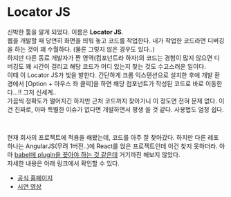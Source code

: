 # Locator JS

신박한 툴을 알게 되었다. 이름은 **Locator JS**.   
웹을 개발할 때 당연히 화면을 띄워 놓고 코드를 작업한다. 내가 작업한 코드라면 디버깅을 하는 것이 꽤 수월하다. (물론 그렇지 않은 경우도 있다..)   
하지만 다른 동료 개발자가 짠 영역(컴포넌트라 하자)의 코드는 경험이 많지 않으면 디버깅도 꽤 시간이 걸리고 해당 코드가 어디 있는지 찾는 것도 수고스러운 일이다.   
이때 이 Locator JS가 빛을 발한다. 간단하게 크롬 익스텐션으로 설치한 후에 개발 환경에서 [Option + 마우스 좌 클릭]을 하면 해당 컴포넌트가 작성된 코드로 바로 이동한다...!! 그저 신세계..   
가끔씩 정확도가 떨어지긴 하지만 근처 코드까지 찾아가니 이 정도면 전혀 문제 없다. 이건 진짜로, 아마 특별한 이슈가 없다면 개발하면서 평생 쓸 것 같다. 사용법도 엄청 쉽다.   

<br>

현재 회사의 프로젝트에 적용을 해봤는데, 코드를 아주 잘 찾아갔다. 하지만 다른 레포 하나는 AngularJS(무려 1버전..)에 React를 얹은 프로젝트인데 이건 찾지 못하더라. 아마 [babel에 plugin을 꽂아야 하는 것 같은데](https://www.locatorjs.com/install/react-data-id) 거기까진 해보지 않았다.   
자세한 내용은 아래 링크에서 확인할 수 있다.

- [공식 홈페이지](https://www.locatorjs.com/)
- [시연 영상](https://twitter.com/housecor/status/1594348217625628674)
